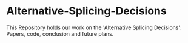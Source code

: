 # Alternative-Splicing-Decisions
This Repository holds our work on the 'Alternative Splicing Decisions':
Papers, code, conclusion and future plans.
